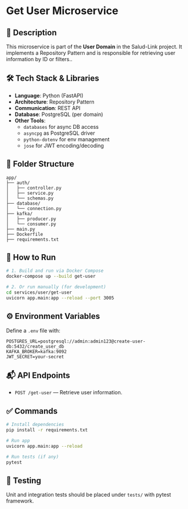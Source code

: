 
# Get User Microservice

## 🧩 Description

This microservice is part of the **User Domain** in the Salud-Link project. It implements a Repository Pattern and is responsible for retrieving user information by ID or filters..

## 🛠 Tech Stack & Libraries

- **Language**: Python (FastAPI)
- **Architecture**: Repository Pattern
- **Communication**: REST API
- **Database**: PostgreSQL (per domain)
- **Other Tools**: 
  - `databases` for async DB access
  - `asyncpg` as PostgreSQL driver
  - `python-dotenv` for env management
  - `jose` for JWT encoding/decoding

## 📁 Folder Structure

```
app/
├── auth/
│   ├── controller.py
│   ├── service.py
│   └── schemas.py
├── database/
│   └── connection.py
├── kafka/
│   ├── producer.py
│   └── consumer.py
├── main.py
├── Dockerfile
├── requirements.txt
```

## 🚀 How to Run

```bash
# 1. Build and run via Docker Compose
docker-compose up --build get-user

# 2. Or run manually (for development)
cd services/user/get-user
uvicorn app.main:app --reload --port 3005
```

## ⚙️ Environment Variables

Define a `.env` file with:

```
POSTGRES_URL=postgresql://admin:admin123@create-user-db:5432/create_user_db
KAFKA_BROKER=kafka:9092
JWT_SECRET=your-secret
```

## 📬 API Endpoints

- `POST /get-user` — Retrieve user information.

## ✅ Commands

```bash
# Install dependencies
pip install -r requirements.txt

# Run app
uvicorn app.main:app --reload

# Run tests (if any)
pytest
```

## 🧪 Testing

Unit and integration tests should be placed under `tests/` with pytest framework.
